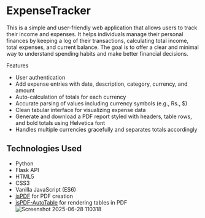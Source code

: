 # ExpenseTracker
This is a simple and user-friendly web application that allows users to track their income and expenses. It helps individuals manage their personal finances by keeping a log of their transactions, calculating total income, total expenses, and current balance. The goal is to offer a clear and minimal way to understand spending habits and make better financial decisions.

Features
- User authentication
- Add expense entries with date, description, category, currency, and amount
- Auto-calculation of totals for each currency
- Accurate parsing of values including currency symbols (e.g., Rs., $)
- Clean tabular interface for visualizing expense data
- Generate and download a PDF report styled with headers, table rows, and bold totals using Helvetica font
- Handles multiple currencies gracefully and separates totals accordingly

## Technologies Used
- Python
- Flask API
- HTML5
- CSS3
- Vanilla JavaScript (ES6)
- [jsPDF](https://github.com/parallax/jsPDF) for PDF creation
- [jsPDF-AutoTable](https://github.com/simonbengtsson/jsPDF-AutoTable) for rendering tables in PDF
![Screenshot 2025-06-28 110318](https://github.com/user-attachments/assets/78a8d7eb-9ac6-4d57-a727-3a14557d8f64)

